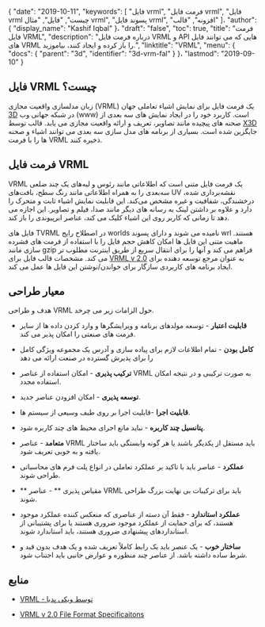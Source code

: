 {
  "date": "2019-10-11",
  "keywords": [
"فایل vrml",
"فرمت فایل vrml",
"فایل vrml چیست",
"فایل",
"مثال vrml",
"پسوند فایل vrml",
"افزونه",
"قالب"
]،
  "author": {
    "display_name": "Kashif Iqbal"
}،
  "draft": "false",
  "toc": true,
  "title": "فرمت فایل VRML",
  "description": "درباره فرمت فایل VRML و API هایی که می توانند فایل های VRML را باز کرده و ایجاد کنند، بیاموزید.",
  "linktitle": "VRML",
  "menu": {
    "docs": {
      "parent": "3d",
      "identifier": "3d-vrm-fal"
}
}،
  "lastmod": "2019-09-10"
}

## فایل VRML چیست؟
زبان مدلسازی واقعیت مجازی (VRML) یک فرمت فایل برای نمایش اشیاء تعاملی جهان [3D](/3d/) در شبکه جهانی وب (www) است. کاربرد خود را در ایجاد نمایش های سه بعدی از صحنه های پیچیده مانند تصاویر، تعریف و ارائه واقعیت مجازی می یابد. قالب توسط [X3D](/3d/x3d/) جایگزین شده است. بسیاری از برنامه های مدل سازی سه بعدی می توانند اشیاء و صحنه ها را با فرمت VRML ذخیره کنند.

## فرمت فایل VRML

VRML یک فرمت فایل متنی است که اطلاعاتی مانند رئوس و لبه‌های یک چند ضلعی سه‌بعدی را به همراه اطلاعاتی مانند رنگ سطح، بافت‌های UV نقشه‌برداری شده، درخشندگی، شفافیت و غیره مشخص می‌کند. این قابلیت نمایش اشیاء ثابت و متحرک را دارد و علاوه بر داشتن لینک به رسانه های دیگر مانند صدا، فیلم و تصاویر. این اجازه می دهد تا زمانی که کاربر روی این اشیاء کلیک می کند، عناصر ابرپیوندی را باز کند.

فایل های TVRML در اصطلاح رایج worlds نامیده می شوند و دارای پسوند wrl هستند. ماهیت متنی این فایل ها امکان کاهش حجم فایل را با استفاده از فرمت های فشرده سازی مانند gzip فراهم می کند و آنها را برای انتقال سریع از طریق اینترنت مطلوب تر می کند. مشخصات قالب فایل برای [VRML v 2.0](http://gun.teipir.gr/VRML-amgem/spec/index.html) به عنوان مرجع توسعه دهنده برای ایجاد برنامه های کاربردی سازگار برای خواندن/نوشتن این فایل ها عمل می کند.

## معیار طراحی ##

هدف و طراحی VRML حول الزامات زیر می چرخد.

* **قابلیت اعتبار** - توسعه مولدهای برنامه و ویرایشگرها و وارد کردن داده ها از سایر فرمت های صنعتی را امکان پذیر می کند.

* **کامل بودن** - تمام اطلاعات لازم برای پیاده سازی و آدرس یک مجموعه ویژگی کامل را برای پذیرش گسترده در صنعت ارائه می دهد

* **ترکیب پذیری** - امکان استفاده از عناصر VRML به صورت ترکیبی و در نتیجه امکان استفاده مجدد.

* **توسعه پذیری** - امکان افزودن عناصر جدید.

* **قابلیت اجرا** -قابلیت اجرا بر روی طیف وسیعی از سیستم ها.

* **پتانسیل چند کاربره** - نباید مانع اجرای محیط های چند کاربره شود.

* **متعامد** - عناصر VRML باید مستقل از یکدیگر باشند یا هر گونه وابستگی باید ساختار یافته و به خوبی تعریف شود.

* **عملکرد** - عناصر باید با تاکید بر عملکرد تعاملی در انواع پلت فرم های محاسباتی طراحی شوند.

* ** مقیاس پذیری ** - عناصر VRML باید برای ترکیبات بی نهایت بزرگ طراحی شوند.

* **عملکرد استاندارد** - فقط آن دسته از عناصری که منعکس کننده عملکرد موجود هستند، که برای حمایت از عملکرد موجود ضروری هستند یا برای پشتیبانی از استانداردهای پیشنهادی ضروری هستند، باید استاندارد شوند.

* **ساختار خوب** - یک عنصر باید یک رابط کاملاً تعریف شده و یک هدف بدون قید و شرط ساده داشته باشد. از عناصر چند منظوره و عوارض جانبی باید اجتناب شود.


## منابع ##

* [VRML - توسط ویکی پدیا](https://en.wikipedia.org/wiki/VRML)

* [VRML v 2.0 File Format Specificaitons](http://gun.teipir.gr/VRML-amgem/spec/index.html)


